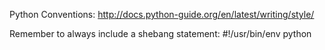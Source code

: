 Python Conventions:
http://docs.python-guide.org/en/latest/writing/style/

Remember to always include a shebang statement:
#!/usr/bin/env python

